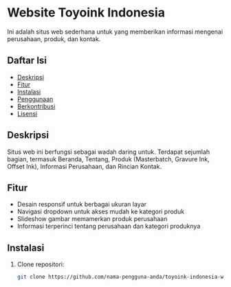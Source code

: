 # Website Toyoink Indonesia

Ini adalah situs web sederhana untuk yang memberikan informasi mengenai perusahaan, produk, dan kontak.

## Daftar Isi

- [Deskripsi](#deskripsi)
- [Fitur](#fitur)
- [Instalasi](#instalasi)
- [Penggunaan](#penggunaan)
- [Berkontribusi](#berkontribusi)
- [Lisensi](#lisensi)

## Deskripsi

Situs web ini berfungsi sebagai wadah daring untuk. Terdapat sejumlah bagian, termasuk Beranda, Tentang, Produk (Masterbatch, Gravure Ink, Offset Ink), Informasi Perusahaan, dan Rincian Kontak.

## Fitur

- Desain responsif untuk berbagai ukuran layar
- Navigasi dropdown untuk akses mudah ke kategori produk
- Slideshow gambar memamerkan produk perusahaan
- Informasi terperinci tentang perusahaan dan kategori produknya

## Instalasi

1. Clone repositori:

   ```bash
   git clone https://github.com/nama-pengguna-anda/toyoink-indonesia-website.git
   ```
